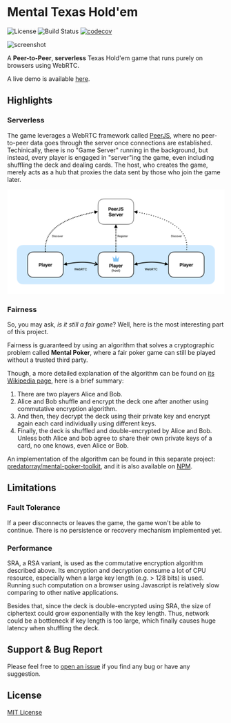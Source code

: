 # Mental Texas Hold'em

![License](https://img.shields.io/github/license/predatorray/mental-texas-holdem)
![Build Status](https://img.shields.io/github/actions/workflow/status/predatorray/mental-texas-holdem/ci.yml?branch=master)
[![codecov](https://codecov.io/github/predatorray/mental-texas-holdem/graph/badge.svg?token=WM14oj4huI)](https://codecov.io/github/predatorray/mental-texas-holdem)

![screenshot](https://github.com/predatorray/mental-texas-holdem/blob/assets/screenshot.png?raw=true)

A **Peer-to-Peer**, **serverless** Texas Hold'em game that runs purely on browsers using WebRTC.

A live demo is available [here](https://www.predatorray.me/mental-texas-holdem/).

## Highlights

### Serverless

The game leverages a WebRTC framework called [PeerJS](https://peerjs.com), 
where no peer-to-peer data goes through the server once connections are established.
Techinically, there is no "Game Server" running in the background,
but instead, every player is engaged in "server"ing the game,
even including shuffling the deck and dealing cards.
The host, who creates the game, merely acts as a hub that proxies the data sent by those
who join the game later.

![serverless](https://github.com/predatorray/mental-texas-holdem/blob/assets/serverless-diagram.png?raw=true)

### Fairness

So, you may ask, *is it still a fair game*? Well, here is the most interesting part of this project.

Fairness is guaranteed by using an algorithm that solves a cryptographic problem called **Mental Poker**,
where a fair poker game can still be played without a trusted third party.

Though, a more detailed explanation of the algorithm can be found on
[its Wikipedia page](https://en.wikipedia.org/wiki/Mental_poker),
here is a brief summary:

1. There are two players Alice and Bob.
2. Alice and Bob shuffle and encrypt the deck one after another using commutative encryption algorithm.
3. And then, they decrypt the deck using their private key and encrypt again each card individually using different keys.
4. Finally, the deck is shuffled and double-encrypted by Alice and Bob.
   Unless both Alice and bob agree to share their own private keys of a card, no one knows, even Alice or Bob.

An implementation of the algorithm can be found in this separate project:
[predatorray/mental-poker-toolkit](https://github.com/predatorray/mental-poker-toolkit),
and it is also available on [NPM](https://www.npmjs.com/package/mental-poker-toolkit).

## Limitations

### Fault Tolerance

If a peer disconnects or leaves the game, the game won't be able to continue.
There is no persistence or recovery mechanism implemented yet.

### Performance

SRA, a RSA variant, is used as the commutative encryption algorithm described above.
Its encryption and decryption consume a lot of CPU resource,
especially when a large key length (e.g. > 128 bits) is used.
Running such computation on a browser using Javascript is relatively slow comparing to
other native applications.

Besides that, since the deck is double-encrypted using SRA,
the size of ciphertext could grow exponentially with the key length.
Thus, network could be a bottleneck if key length is too large, which finally causes
huge latency when shuffling the deck.

## Support & Bug Report

Please feel free to [open an issue](https://github.com/predatorray/mental-texas-holdem/issues/new)
if you find any bug or have any suggestion.

## License

[MIT License](LICENSE)
